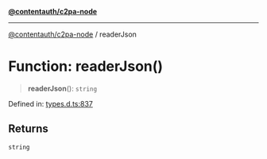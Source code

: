 [**@contentauth/c2pa-node**](../README.md)

***

[@contentauth/c2pa-node](../README.md) / readerJson

# Function: readerJson()

> **readerJson**(): `string`

Defined in: [types.d.ts:837](https://github.com/contentauth/c2pa-node-v2/blob/c336e36bb30fc393837615821d0e64cbfdcdeea6/js-src/types.d.ts#L837)

## Returns

`string`
